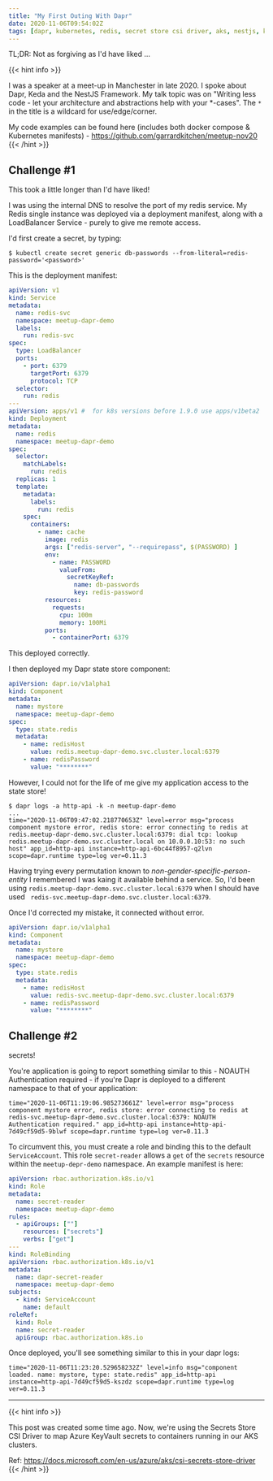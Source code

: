 ```yaml
---
title: "My First Outing With Dapr"
date: 2020-11-06T09:54:02Z
tags: [dapr, kubernetes, redis, secret store csi driver, aks, nestjs, keda]
---
```


TL;DR: Not as forgiving as I'd have liked ...

{{< hint info >}}

I was a speaker at a meet-up in Manchester in late 2020. I spoke about Dapr, Keda and the NestJS Framework.  My talk topic was on "Writing less code - let your architecture and abstractions help with your *-cases".  The `*` in the title is a wildcard for use/edge/corner.  

My code examples can be found here (includes both docker compose & Kubernetes manifests) - https://github.com/garrardkitchen/meetup-nov20
{{< /hint >}}

## Challenge #1 

This took a little longer than I'd have liked!

I was using the internal DNS to resolve the port of my redis service.  My Redis single instance was deployed via a deployment manifest, along with a LoadBalancer Service - purely to give me remote access.


I'd first create a secret, by typing:

```
$ kubectl create secret generic db-passwords --from-literal=redis-password='<password>'
```

This is the deployment manifest:
```yml
apiVersion: v1
kind: Service
metadata:
  name: redis-svc
  namespace: meetup-dapr-demo
  labels:
    run: redis-svc
spec:
  type: LoadBalancer
  ports:
    - port: 6379
      targetPort: 6379
      protocol: TCP
  selector:
    run: redis
---
apiVersion: apps/v1 #  for k8s versions before 1.9.0 use apps/v1beta2  and before 1.8.0 use extensions/v1beta1
kind: Deployment
metadata:
  name: redis
  namespace: meetup-dapr-demo
spec:
  selector:
    matchLabels:
      run: redis
  replicas: 1
  template:
    metadata:
      labels:
        run: redis
    spec:
      containers:
        - name: cache
          image: redis
          args: ["redis-server", "--requirepass", $(PASSWORD) ]
          env:
            - name: PASSWORD
              valueFrom:
                secretKeyRef:
                  name: db-passwords
                  key: redis-password
          resources:
            requests:
              cpu: 100m
              memory: 100Mi
          ports:
            - containerPort: 6379

```

This deployed correctly.

I then deployed my Dapr state store component:

```yml
apiVersion: dapr.io/v1alpha1
kind: Component
metadata:
  name: mystore
  namespace: meetup-dapr-demo
spec:
  type: state.redis
  metadata:
    - name: redisHost
      value: redis.meetup-dapr-demo.svc.cluster.local:6379
    - name: redisPassword
      value: "********"
```

However, I could not for the life of me give my application access to the state store!

```
$ dapr logs -a http-api -k -n meetup-dapr-demo
...
time="2020-11-06T09:47:02.218770653Z" level=error msg="process component mystore error, redis store: error connecting to redis at redis.meetup-dapr-demo.svc.cluster.local:6379: dial tcp: lookup redis.meetup-dapr-demo.svc.cluster.local on 10.0.0.10:53: no such host" app_id=http-api instance=http-api-6bc44f8957-q2lvn scope=dapr.runtime type=log ver=0.11.3
```

Having trying every permutation known to _non-gender-specific-person-entity_ I remembered I was kaing it available behind a service.  So, I'd been using `redis.meetup-dapr-demo.svc.cluster.local:6379` when I should have used ` redis-svc.meetup-dapr-demo.svc.cluster.local:6379`.

Once I'd corrected my mistake, it connected without error.

```yml
apiVersion: dapr.io/v1alpha1
kind: Component
metadata:
  name: mystore
  namespace: meetup-dapr-demo
spec:
  type: state.redis
  metadata:
    - name: redisHost
      value: redis-svc.meetup-dapr-demo.svc.cluster.local:6379
    - name: redisPassword
      value: "********"
```

## Challenge #2

secrets!

You're application is going to report something similar to this - NOAUTH Authentication required - if you're Dapr is deployed to a different namespace to that of your application:

```
time="2020-11-06T11:19:06.985273661Z" level=error msg="process component mystore error, redis store: error connecting to redis at redis-svc.meetup-dapr-demo.svc.cluster.local:6379: NOAUTH Authentication required." app_id=http-api instance=http-api-7d49cf59d5-9blwf scope=dapr.runtime type=log ver=0.11.3
```

To circumvent this, you must create a role and binding this to the default `ServiceAccount`.  This role `secret-reader` allows a `get` of the `secrets` resource within the `meetup-depr-demo` namespace.  An example manifest is here:

```yml
apiVersion: rbac.authorization.k8s.io/v1
kind: Role
metadata:
  name: secret-reader
  namespace: meetup-dapr-demo
rules:
  - apiGroups: [""]
    resources: ["secrets"]
    verbs: ["get"]
---
kind: RoleBinding
apiVersion: rbac.authorization.k8s.io/v1
metadata:
  name: dapr-secret-reader
  namespace: meetup-dapr-demo
subjects:
  - kind: ServiceAccount
    name: default
roleRef:
  kind: Role
  name: secret-reader
  apiGroup: rbac.authorization.k8s.io
```

Once deployed, you'll see something similar to this in your dapr logs:
```
time="2020-11-06T11:23:20.529658232Z" level=info msg="component loaded. name: mystore, type: state.redis" app_id=http-api instance=http-api-7d49cf59d5-kszdz scope=dapr.runtime type=log ver=0.11.3
```

---

{{< hint info >}}

This post was created some time ago.  Now, we're using the Secrets Store CSI Driver to map Azure KeyVault secrets to containers running in our AKS clusters.

Ref: https://docs.microsoft.com/en-us/azure/aks/csi-secrets-store-driver
{{< /hint >}}

